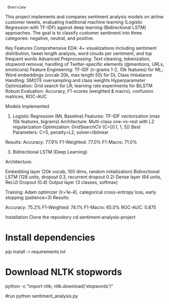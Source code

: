      Overview
This project implements and compares sentiment analysis models on airline customer tweets, evaluating traditional machine learning (Logistic Regression with TF-IDF) against deep learning (Bidirectional LSTM) approaches. The goal is to classify customer sentiment into three categories: negative, neutral, and positive.

Key Features
Comprehensive EDA: 4+ visualizations including sentiment distribution, tweet length analysis, word clouds per sentiment, and top frequent words
Advanced Preprocessing: Text cleaning, tokenization, stopword removal, handling of Twitter-specific elements (@mentions, URLs, emoticons)
Feature Engineering: TF-IDF (n-grams 1-2, 10k features) for ML; Word embeddings (vocab 20k, max length 50) for DL
Class Imbalance Handling: SMOTE oversampling and class weights
Hyperparameter Optimization: Grid search for LR; learning rate experiments for BiLSTM
Robust Evaluation: Accuracy, F1-scores (weighted & macro), confusion matrices, ROC-AUC

Models Implemented

1. Logistic Regression (ML Baseline)
Features: TF-IDF vectorization (max 10k features, bigrams)
Architecture: Multi-class one-vs-rest with L2 regularization
Optimization: GridSearchCV (C=[0.1, 1, 5])
Best Parameters: C=5, penalty=L2, solver=liblinear

Results:
Accuracy: 77.9%
F1-Weighted: 77.0%
F1-Macro: 71.0%



3. Bidirectional LSTM (Deep Learning)

Architecture:

Embedding layer (20k vocab, 100 dims, random initialization)
Bidirectional LSTM (128 units, dropout 0.3, recurrent dropout 0.2)
Dense layer (64 units, ReLU)
Dropout (0.4)
Output layer (3 classes, softmax)


Training: Adam optimizer (lr=1e-4), categorical cross-entropy loss, early stopping (patience=3)
Results:

Accuracy: 75.2%
F1-Weighted: 74.1%
F1-Macro: 65.0%
ROC-AUC: 0.875

Installation
Clone the repository
cd sentiment-analysis-project

# Install dependencies
pip install -r requirements.txt

# Download NLTK stopwords
python -c "import nltk; nltk.download('stopwords')"

#run
python sentiment_analysis.py
